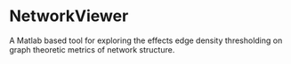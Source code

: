 # NetworkViewer
A Matlab based tool for exploring the effects edge density thresholding on graph theoretic metrics of network structure.
